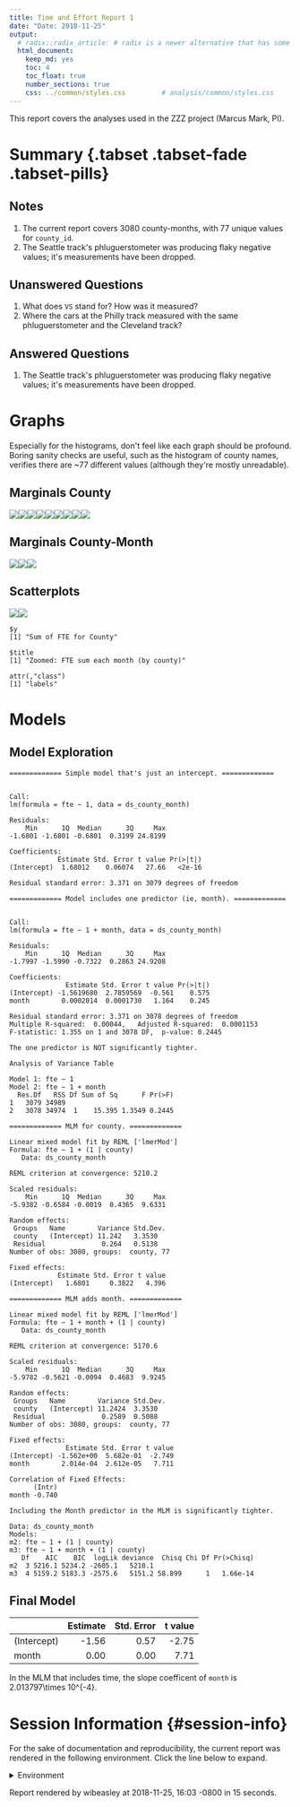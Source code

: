 ```yaml
---
title: Time and Effort Report 1
date: "Date: 2018-11-25"
output:
  # radix::radix_article: # radix is a newer alternative that has some advantages over `html_document`.
  html_document:
    keep_md: yes
    toc: 4
    toc_float: true
    number_sections: true
    css: ../common/styles.css         # analysis/common/styles.css
---
```


This report covers the analyses used in the ZZZ project (Marcus Mark, PI).

<!--  Set the working directory to the repository's base directory; this assumes the report is nested inside of two directories.-->


<!-- Set the report-wide options, and point to the external code file. -->


<!-- Load 'sourced' R files.  Suppress the output when loading sources. -->


<!-- Load packages, or at least verify they're available on the local machine.  Suppress the output when loading packages. -->


<!-- Load any global functions and variables declared in the R file.  Suppress the output. -->


<!-- Declare any global functions specific to a Rmd output.  Suppress the output. -->


<!-- Load the datasets.   -->


<!-- Tweak the datasets.   -->


Summary {.tabset .tabset-fade .tabset-pills}
===========================================================================

Notes
---------------------------------------------------------------------------

1. The current report covers 3080 county-months, with 77 unique values for `county_id`.
1. The Seattle track's phluguerstometer was producing flaky negative values; it's measurements have been dropped.


Unanswered Questions
---------------------------------------------------------------------------

1. What does `VS` stand for?  How was it measured?
1. Where the cars at the Philly track measured with the same phluguerstometer and the Cleveland track?


Answered Questions
---------------------------------------------------------------------------

1. The Seattle track's phluguerstometer was producing flaky negative values; it's measurements have been dropped.


Graphs
===========================================================================
Especially for the histograms, don't feel like each graph should be profound.
Boring sanity checks are useful,
such as the histogram of county names,
verifies there are ~77 different values (although they're mostly unreadable).


Marginals County
---------------------------------------------------------------------------

![](figure-png/marginals-county-1.png)<!-- -->![](figure-png/marginals-county-2.png)<!-- -->![](figure-png/marginals-county-3.png)<!-- -->![](figure-png/marginals-county-4.png)<!-- -->![](figure-png/marginals-county-5.png)<!-- -->![](figure-png/marginals-county-6.png)<!-- -->![](figure-png/marginals-county-7.png)<!-- -->![](figure-png/marginals-county-8.png)<!-- -->![](figure-png/marginals-county-9.png)<!-- -->

Marginals County-Month
---------------------------------------------------------------------------

![](figure-png/marginals-county-month-1.png)<!-- -->![](figure-png/marginals-county-month-2.png)<!-- -->![](figure-png/marginals-county-month-3.png)<!-- -->


Scatterplots
---------------------------------------------------------------------------

![](figure-png/scatterplots-1.png)<!-- -->![](figure-png/scatterplots-2.png)<!-- -->

```
$y
[1] "Sum of FTE for County"

$title
[1] "Zoomed: FTE sum each month (by county)"

attr(,"class")
[1] "labels"
```


Models
===========================================================================

Model Exploration
---------------------------------------------------------------------------

```
============= Simple model that's just an intercept. =============
```

```

Call:
lm(formula = fte ~ 1, data = ds_county_month)

Residuals:
    Min      1Q  Median      3Q     Max 
-1.6801 -1.6801 -0.6801  0.3199 24.8199 

Coefficients:
            Estimate Std. Error t value Pr(>|t|)
(Intercept)  1.68012    0.06074   27.66   <2e-16

Residual standard error: 3.371 on 3079 degrees of freedom
```

```
============= Model includes one predictor (ie, month). =============
```

```

Call:
lm(formula = fte ~ 1 + month, data = ds_county_month)

Residuals:
    Min      1Q  Median      3Q     Max 
-1.7997 -1.5990 -0.7322  0.2863 24.9208 

Coefficients:
              Estimate Std. Error t value Pr(>|t|)
(Intercept) -1.5619680  2.7859569  -0.561    0.575
month        0.0002014  0.0001730   1.164    0.245

Residual standard error: 3.371 on 3078 degrees of freedom
Multiple R-squared:  0.00044,	Adjusted R-squared:  0.0001153 
F-statistic: 1.355 on 1 and 3078 DF,  p-value: 0.2445
```

```
The one predictor is NOT significantly tighter.
```

```
Analysis of Variance Table

Model 1: fte ~ 1
Model 2: fte ~ 1 + month
  Res.Df   RSS Df Sum of Sq      F Pr(>F)
1   3079 34989                           
2   3078 34974  1    15.395 1.3549 0.2445
```

```
============= MLM for county. =============
```

```
Linear mixed model fit by REML ['lmerMod']
Formula: fte ~ 1 + (1 | county)
   Data: ds_county_month

REML criterion at convergence: 5210.2

Scaled residuals: 
    Min      1Q  Median      3Q     Max 
-5.9382 -0.6584 -0.0019  0.4365  9.6331 

Random effects:
 Groups   Name        Variance Std.Dev.
 county   (Intercept) 11.242   3.3530  
 Residual              0.264   0.5138  
Number of obs: 3080, groups:  county, 77

Fixed effects:
            Estimate Std. Error t value
(Intercept)   1.6801     0.3822   4.396
```

```
============= MLM adds month. =============
```

```
Linear mixed model fit by REML ['lmerMod']
Formula: fte ~ 1 + month + (1 | county)
   Data: ds_county_month

REML criterion at convergence: 5170.6

Scaled residuals: 
    Min      1Q  Median      3Q     Max 
-5.9782 -0.5621 -0.0094  0.4683  9.9245 

Random effects:
 Groups   Name        Variance Std.Dev.
 county   (Intercept) 11.2424  3.3530  
 Residual              0.2589  0.5088  
Number of obs: 3080, groups:  county, 77

Fixed effects:
              Estimate Std. Error t value
(Intercept) -1.562e+00  5.682e-01  -2.749
month        2.014e-04  2.612e-05   7.711

Correlation of Fixed Effects:
      (Intr)
month -0.740
```

```
Including the Month predictor in the MLM is significantly tighter.
```

```
Data: ds_county_month
Models:
m2: fte ~ 1 + (1 | county)
m3: fte ~ 1 + month + (1 | county)
   Df    AIC    BIC  logLik deviance  Chisq Chi Df Pr(>Chisq)
m2  3 5216.1 5234.2 -2605.1   5210.1                         
m3  4 5159.2 5183.3 -2575.6   5151.2 58.899      1   1.66e-14
```


Final Model
---------------------------------------------------------------------------


|            | Estimate| Std. Error| t value|
|:-----------|--------:|----------:|-------:|
|(Intercept) |    -1.56|       0.57|   -2.75|
|month       |     0.00|       0.00|    7.71|

In the MLM that includes time, the slope coefficent of `month` is 2.013797\times 10^{-4}.


Session Information {#session-info}
===========================================================================

For the sake of documentation and reproducibility, the current report was rendered in the following environment.  Click the line below to expand.

<details>
  <summary>Environment <span class="glyphicon glyphicon-plus-sign"></span></summary>

```
─ Session info ──────────────────────────────────────────────────────────
 setting  value                       
 version  R version 3.5.1 (2018-07-02)
 os       Ubuntu 18.04.1 LTS          
 system   x86_64, linux-gnu           
 ui       RStudio                     
 language (EN)                        
 collate  en_US.UTF-8                 
 ctype    en_US.UTF-8                 
 tz       America/Vancouver           
 date     2018-11-25                  

─ Packages ──────────────────────────────────────────────────────────────
 package         * version     date       lib
 assertthat        0.2.0       2017-04-11 [1]
 backports         1.1.2       2017-12-13 [1]
 base64enc         0.1-3       2015-07-28 [1]
 bindr             0.1.1       2018-03-13 [1]
 bindrcpp        * 0.2.2       2018-03-29 [1]
 bit               1.1-14      2018-05-29 [1]
 bit64             0.9-7       2017-05-08 [1]
 blob              1.1.1       2018-03-25 [1]
 callr             3.0.0       2018-08-24 [1]
 checkmate         1.8.9-9000  2018-11-18 [1]
 cli               1.0.1       2018-09-25 [1]
 colorspace        1.3-2       2016-12-14 [1]
 config            0.3         2018-03-27 [1]
 crayon            1.3.4       2017-09-16 [1]
 DBI               1.0.0       2018-05-02 [1]
 desc              1.2.0       2018-05-01 [1]
 devtools          2.0.1       2018-10-26 [1]
 digest            0.6.18      2018-10-10 [1]
 dplyr             0.7.8       2018-11-10 [1]
 evaluate          0.12        2018-10-09 [1]
 fansi             0.4.0       2018-10-05 [1]
 fs                1.2.6       2018-08-23 [1]
 ggplot2         * 3.1.0       2018-10-25 [1]
 glue              1.3.0       2018-07-17 [1]
 gtable            0.2.0       2016-02-26 [1]
 highr             0.7         2018-06-09 [1]
 hms               0.4.2.9001  2018-08-18 [1]
 htmltools         0.3.6       2017-04-28 [1]
 knitr           * 1.20        2018-02-20 [1]
 labeling          0.3         2014-08-23 [1]
 lattice           0.20-38     2018-11-04 [4]
 lazyeval          0.2.1       2017-10-29 [1]
 lme4            * 1.1-19      2018-11-10 [1]
 lubridate         1.7.4       2018-04-11 [1]
 magrittr        * 1.5         2014-11-22 [1]
 MASS              7.3-51.1    2018-11-01 [4]
 Matrix          * 1.2-15      2018-11-01 [4]
 memoise           1.1.0       2017-04-21 [1]
 minqa             1.2.4       2014-10-09 [1]
 munsell           0.5.0       2018-06-12 [1]
 nlme              3.1-137     2018-04-07 [4]
 nloptr            1.2.1       2018-10-03 [1]
 odbc              1.1.6       2018-06-09 [1]
 OuhscMunge        0.1.9.9009  2018-10-30 [1]
 packrat           0.5.0       2018-11-14 [1]
 pillar            1.3.0       2018-07-14 [1]
 pkgbuild          1.0.2       2018-10-16 [1]
 pkgconfig         2.0.2       2018-08-16 [1]
 pkgload           1.0.2       2018-10-29 [1]
 plyr              1.8.4       2016-06-08 [1]
 prettyunits       1.0.2       2015-07-13 [1]
 processx          3.2.0       2018-08-16 [1]
 ps                1.2.1       2018-11-06 [1]
 purrr             0.2.5       2018-05-29 [1]
 R6                2.3.0       2018-10-04 [1]
 Rcpp              1.0.0       2018-11-07 [1]
 RcppRoll          0.3.0       2018-06-05 [1]
 readr             1.2.1       2018-11-22 [1]
 remotes           2.0.2       2018-10-30 [1]
 rlang             0.3.0.1     2018-10-25 [1]
 rmarkdown         1.10        2018-06-11 [1]
 rprojroot         1.3-2       2018-01-03 [1]
 rsconnect         0.8.11      2018-11-12 [1]
 RSQLite           2.1.1       2018-05-06 [1]
 rstudioapi        0.8         2018-10-02 [1]
 scales            1.0.0       2018-08-09 [1]
 sessioninfo       1.1.1       2018-11-05 [1]
 stringi           1.2.4       2018-07-20 [1]
 stringr           1.3.1       2018-05-10 [1]
 TabularManifest   0.1-16.9003 2018-08-18 [1]
 testit            0.8.1       2018-10-29 [1]
 testthat          2.0.1       2018-10-13 [1]
 tibble            1.4.2       2018-01-22 [1]
 tidyr             0.8.2       2018-10-28 [1]
 tidyselect        0.2.5       2018-10-11 [1]
 usethis           1.4.0       2018-08-14 [1]
 utf8              1.1.4       2018-05-24 [1]
 viridisLite       0.3.0       2018-02-01 [1]
 withr             2.1.2       2018-03-15 [1]
 yaml              2.2.0       2018-07-25 [1]
 zoo               1.8-4       2018-09-19 [1]
 source                                  
 CRAN (R 3.5.1)                          
 CRAN (R 3.5.1)                          
 CRAN (R 3.5.1)                          
 CRAN (R 3.5.1)                          
 CRAN (R 3.5.1)                          
 CRAN (R 3.5.1)                          
 CRAN (R 3.5.1)                          
 CRAN (R 3.5.1)                          
 CRAN (R 3.5.1)                          
 Github (mllg/checkmate@5d3bf37)         
 CRAN (R 3.5.1)                          
 CRAN (R 3.5.1)                          
 CRAN (R 3.5.1)                          
 CRAN (R 3.5.1)                          
 CRAN (R 3.5.1)                          
 CRAN (R 3.5.1)                          
 CRAN (R 3.5.1)                          
 CRAN (R 3.5.1)                          
 CRAN (R 3.5.1)                          
 CRAN (R 3.5.1)                          
 CRAN (R 3.5.1)                          
 CRAN (R 3.5.1)                          
 CRAN (R 3.5.1)                          
 CRAN (R 3.5.1)                          
 CRAN (R 3.5.1)                          
 CRAN (R 3.5.1)                          
 Github (tidyverse/hms@979286f)          
 CRAN (R 3.5.1)                          
 CRAN (R 3.5.1)                          
 CRAN (R 3.5.1)                          
 CRAN (R 3.5.1)                          
 CRAN (R 3.5.1)                          
 CRAN (R 3.5.1)                          
 CRAN (R 3.5.1)                          
 CRAN (R 3.5.1)                          
 CRAN (R 3.5.1)                          
 CRAN (R 3.5.1)                          
 CRAN (R 3.5.1)                          
 CRAN (R 3.5.1)                          
 CRAN (R 3.5.1)                          
 CRAN (R 3.5.0)                          
 CRAN (R 3.5.1)                          
 CRAN (R 3.5.1)                          
 local                                   
 CRAN (R 3.5.1)                          
 CRAN (R 3.5.1)                          
 CRAN (R 3.5.1)                          
 CRAN (R 3.5.1)                          
 CRAN (R 3.5.1)                          
 CRAN (R 3.5.1)                          
 CRAN (R 3.5.1)                          
 CRAN (R 3.5.1)                          
 CRAN (R 3.5.1)                          
 CRAN (R 3.5.1)                          
 CRAN (R 3.5.1)                          
 CRAN (R 3.5.1)                          
 CRAN (R 3.5.1)                          
 CRAN (R 3.5.1)                          
 CRAN (R 3.5.1)                          
 CRAN (R 3.5.1)                          
 CRAN (R 3.5.1)                          
 CRAN (R 3.5.1)                          
 CRAN (R 3.5.1)                          
 CRAN (R 3.5.1)                          
 CRAN (R 3.5.1)                          
 CRAN (R 3.5.1)                          
 CRAN (R 3.5.1)                          
 CRAN (R 3.5.1)                          
 CRAN (R 3.5.1)                          
 Github (Melinae/TabularManifest@4cbc21c)
 Github (yihui/testit@219f6f4)           
 CRAN (R 3.5.1)                          
 CRAN (R 3.5.1)                          
 CRAN (R 3.5.1)                          
 CRAN (R 3.5.1)                          
 CRAN (R 3.5.1)                          
 CRAN (R 3.5.1)                          
 CRAN (R 3.5.1)                          
 CRAN (R 3.5.1)                          
 CRAN (R 3.5.1)                          
 CRAN (R 3.5.1)                          

[1] /home/wibeasley/R/x86_64-pc-linux-gnu-library/3.5
[2] /usr/local/lib/R/site-library
[3] /usr/lib/R/site-library
[4] /usr/lib/R/library
```
</details>



Report rendered by wibeasley at 2018-11-25, 16:03 -0800 in 15 seconds.
